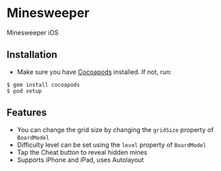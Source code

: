 # Minesweeper
Minesweeper iOS

## Installation ##
- Make sure you have [Cocoapods](http://cocoapods.org) installed. If not, run:
```shell
$ gem install cocoapods
$ pod setup
```
## Features ##
- You can change the grid size by changing the `gridSize` property of `BoardModel`
- Difficulty level can be set using the `level` property of `BoardModel`
- Tap the Cheat button to reveal hidden mines
- Supports iPhone and iPad, uses Autolayout